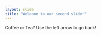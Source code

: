 ```yaml
---
layout: slide
title: "Welcome to our second slide!"
---
```

Coffee or Tea?
Use the left arrow to go back!
